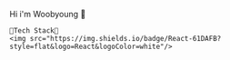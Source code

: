 Hi i'm Woobyoung 👋



~~~~~~~~~~~~~~~~~~~~~~~
💬Tech Stack💬
<img src="https://img.shields.io/badge/React-61DAFB?style=flat&logo=React&logoColor=white"/>

